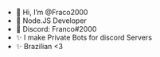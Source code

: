 - 👋 Hi, I’m @Fraco2000
- 👀 Node.JS Developer
- 💞️ Discord: Franco#2000
- ✨ I make Private Bots for discord Servers
- ✨ Brazilian <3
